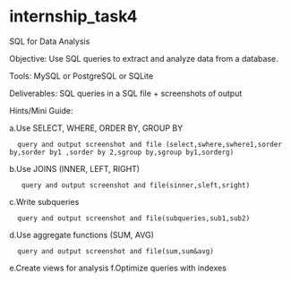 # internship_task4
SQL for Data Analysis

Objective: Use SQL queries to extract and analyze data from a database.

Tools: MySQL or PostgreSQL or SQLite

Deliverables: SQL queries in a SQL file + screenshots of output

Hints/Mini Guide:

a.Use SELECT, WHERE, ORDER BY, GROUP BY

      query and output screenshot and file (select,swhere,swhere1,sorder by,sorder by1 ,sorder by 2,sgroup by,sgroup by1,sorderg) 
      
b.Use JOINS (INNER, LEFT, RIGHT)

       query and output screenshot and file(sinner,sleft,sright)
 
c.Write subqueries

      query and output screenshot and file(subqueries,sub1,sub2)

d.Use aggregate functions (SUM, AVG)

      query and output screenshot and file(sum,sum&avg)

e.Create views for analysis
f.Optimize queries with indexes
